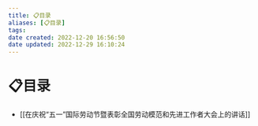 ```yaml
---
title: 📋目录
aliases: [📋目录]
tags: 
date created: 2022-12-20 16:56:50
date updated: 2022-12-29 16:10:24
---
```


# 📋目录

- [[在庆祝“五一”国际劳动节暨表彰全国劳动模范和先进工作者大会上的讲话]]
